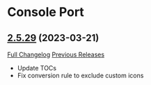 # Console Port

## [2.5.29](https://github.com/seblindfors/ConsolePort/tree/2.5.29) (2023-03-21)
[Full Changelog](https://github.com/seblindfors/ConsolePort/compare/2.5.28...2.5.29) [Previous Releases](https://github.com/seblindfors/ConsolePort/releases)

- Update TOCs  
- Fix conversion rule to exclude custom icons  
